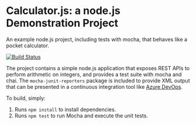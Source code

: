 Calculator.js: a node.js Demonstration Project
==============================================
An example node.js project, including tests with mocha, that behaves like
a pocket calculator.

[![Build Status](https://dev.azure.com/michaelmagsuci/Integrating%20External%20Source%20Control%20with%20Azure%20Pipelines/_apis/build/status/cyrilmagsuci.calculator?branchName=master)](https://dev.azure.com/michaelmagsuci/Integrating%20External%20Source%20Control%20with%20Azure%20Pipelines/_build/latest?definitionId=8&branchName=master)




The project contains a simple node.js application that exposes REST APIs
to perform arithmetic on integers, and provides a test suite with mocha
and chai.  The `mocha-junit-reporters` package is included to provide XML
output that can be presented in a continuous integration tool like
[Azure DevOps](https://azure.com/devops).

To build, simply:

1. Runs `npm install` to install dependencies.
2. Runs `npm test` to run Mocha and execute the unit tests.

